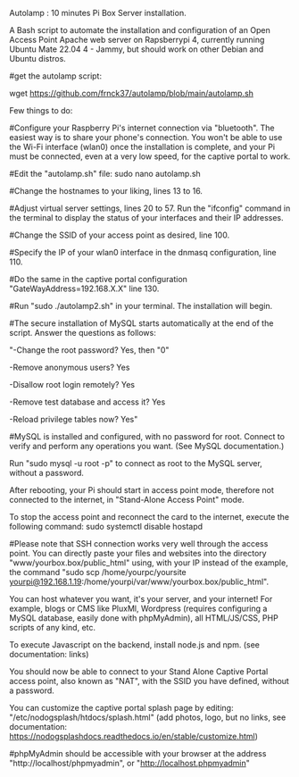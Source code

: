 Autolamp : 10 minutes Pi Box Server installation.


A Bash script to automate the installation and configuration of an Open Access Point Apache web server on Rapsberrypi 4, currently running Ubuntu Mate 22.04 4 - Jammy, but should work on other Debian and Ubuntu distros.

#get the autolamp script:

wget https://github.com/frnck37/autolamp/blob/main/autolamp.sh

Few things to do:

#Configure your Raspberry Pi's internet connection via "bluetooth". The easiest way is to share your phone's connection. You won't be able to use the Wi-Fi interface (wlan0) once the installation is complete, and your Pi must be connected, even at a very low speed, for the captive portal to work.

#Edit the "autolamp.sh" file:
sudo nano autolamp.sh

#Change the hostnames to your liking, lines 13 to 16.

#Adjust virtual server settings, lines 20 to 57. Run the "ifconfig" command in the terminal to display the status of your interfaces and their IP addresses.

#Change the SSID of your access point as desired, line 100.

#Specify the IP of your wlan0 interface in the dnmasq configuration, line 110.

#Do the same in the captive portal configuration "GateWayAddress=192.168.X.X" line 130.

#Run "sudo ./autolamp2.sh" in your terminal. The installation will begin.

#The secure installation of MySQL starts automatically at the end of the script. Answer the questions as follows:

"-Change the root password? Yes, then "0"

-Remove anonymous users? Yes

-Disallow root login remotely? Yes

-Remove test database and access it? Yes

-Reload privilege tables now? Yes"

#MySQL is installed and configured, with no password for root. Connect to verify and perform any operations you want. (See MySQL documentation.)

Run "sudo mysql -u root -p" to connect as root to the MySQL server, without a password.

After rebooting, your Pi should start in access point mode, therefore not connected to the internet, in "Stand-Alone Access Point" mode.

To stop the access point and reconnect the card to the internet, execute the following command:
sudo systemctl disable hostapd

#Please note that SSH connection works very well through the access point. You can directly paste your files and websites into the directory "www/yourbox.box/public_html" using, with your IP instead of the example, the command "sudo scp /home/yourpc/yoursite yourpi@192.168.1.19:/home/yourpi/var/www/yourbox.box/public_html".

You can host whatever you want, it's your server, and your internet! For example, blogs or CMS like PluxMl, Wordpress (requires configuring a MySQL database, easily done with phpMyAdmin), all HTML/JS/CSS, PHP scripts of any kind, etc. 

To execute Javascript on the backend, install node.js and npm. (see documentation: links)

You should now be able to connect to your Stand Alone Captive Portal access point, also known as "NAT", with the SSID you have defined, without a password.

You can customize the captive portal splash page by editing: "/etc/nodogsplash/htdocs/splash.html" (add photos, logo, but no links, see documentation: https://nodogsplashdocs.readthedocs.io/en/stable/customize.html)

#phpMyAdmin should be accessible with your browser at the address "http://localhost/phpmyadmin", or "http://localhost.phpmyadmin"


